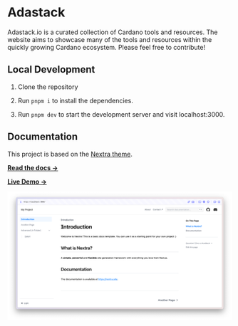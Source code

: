 # Adastack

Adastack.io is a curated collection of Cardano tools and resources. The website aims to showcase many of the tools and resources within the quickly growing Cardano ecosystem. Please feel free to contribute!

## Local Development

1. Clone the repository

2. Run `pnpm i` to install the dependencies.

3. Run `pnpm dev` to start the development server and visit localhost:3000.

## Documentation

This project is based on the [Nextra theme](https://nextra.site).

[**Read the docs →**](https://nextra.site/docs)

[**Live Demo →**](https://nextra-docs-template.vercel.app)

[![](.github/screenshot.png)](https://nextra-docs-template.vercel.app)
